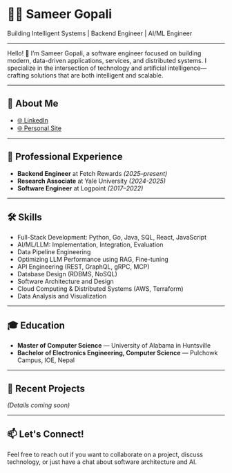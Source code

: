 # 👨‍💻 Sameer Gopali

Building Intelligent Systems | Backend Engineer | AI/ML Engineer

---

Hello! 👋 I’m Sameer Gopali, a software engineer focused on building modern, data-driven applications, services, and distributed systems. I specialize in the intersection of technology and artificial intelligence—crafting solutions that are both intelligent and scalable.

---

## 🚀 About Me

- [🌐 LinkedIn](#)  
- [🌐 Personal Site](#)  

---

## 💼 Professional Experience

- **Backend Engineer** at Fetch Rewards _(2025–present)_
- **Research Associate** at Yale University _(2024-2025)_
- **Software Engineer** at Logpoint _(2017–2022)_

---

## 🛠 Skills

- Full-Stack Development: Python, Go, Java, SQL, React, JavaScript
- AI/ML/LLM: Implementation, Integration, Evaluation
- Data Pipeline Engineering
- Optimizing LLM Performance using RAG, Fine-tuning
- API Engineering (REST, GraphQL, gRPC, MCP)
- Database Design (RDBMS, NoSQL)
- Software Architecture and Design
- Cloud Computing & Distributed Systems (AWS, Terraform)
- Data Analysis and Visualization

---

## 🎓 Education

- **Master of Computer Science** — University of Alabama in Huntsville
- **Bachelor of Electronics Engineering, Computer Science** — Pulchowk Campus, IOE, Nepal

---

## 🌟 Recent Projects

*(Details coming soon)*

---

## 📫 Let's Connect!

Feel free to reach out if you want to collaborate on a project, discuss technology, or just have a chat about software architecture and AI.